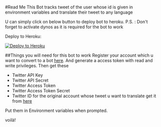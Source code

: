 #Read Me
This Bot tracks tweet of the user whose id is given in environment variables and translate their tweet to any language

U can simply click on below button to deploy bot to heroku. 
P.S. : Don't forget to activate dynos as it is required for the bot to work

Deploy to Heroku:
<p align="left"><a href="https://heroku.com/deploy?template=https://github.com/nishanksisodiya/Transtale-tweet-bot"> <img src="https://www.herokucdn.com/deploy/button.svg" alt="Deploy to Heroku" /></a></p>

##Things you will need for this bot to work
Register your account which u want to convert to a bot <a href="https://developer.twitter.com/">here</a>.
And generate a access token with read and write privileges. Then get these
<ul>
<li>Twitter API Key</li>
<li>Twitter API Secret</li>
<li>Twitter Access Token</li>
<li>Twitter Access Token Secret</li>
<li>Twitter ID for the original account whose tweet u want to translate get it from <a href="http://gettwitterid.com/">here</a></li>
</ul>

Put them in Environment variables when prompted.

voilà!